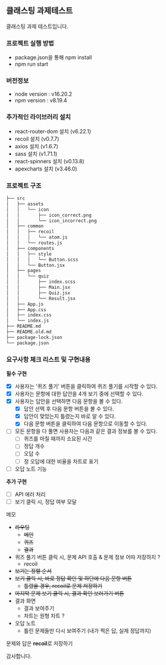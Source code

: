 ## 클래스팅 과제테스트

클래스팅 과제 테스트입니다.

### 프로젝트 실행 방법
* package.json을 통해 npm install
* npm run start

### 버전정보
* node version : v16.20.2
* npm version : v8.19.4

### 추가적인 라이브러리 설치
* react-router-dom 설치 (v6.22.1)
* recoil 설치 (v0.7.7)
* axios 설치 (v1.6.7)
* sass 설치 (v1.71.1)
* react-spinners 설치 (v0.13.8)
* apexcharts 설치 (v3.46.0)

### 프로젝트 구조

```bash
├── src
│   ├── assets
│   │   └── icon
│   │       ├── icon_correct.png
│   │       └── icon_incorrect.png
│   ├── common
│   │   ├── recoil
│   │   │   └── atom.js
│   │   └── routes.js
│   ├── components
│   │   ├── style
│   │   │   └── Button.scss
│   │   └── Button.jsx
│   ├── pages
│   │   └── quiz
│   │       ├── index.scss
│   │       ├── Main.jsx
│   │       ├── Quiz.jsx
│   │       └── Result.jsx
│   ├── App.js
│   ├── App.css
│   ├── index.css
│   └── index.js
├── README.md
├── README.old.md
├── package-lock.json
└── package.json
```

### 요구사항 체크 리스트 및 구현내용
**필수 구현**
- [x] 사용자는 '퀴즈 풀기' 버튼을 클릭하여 퀴즈 풀기를 시작할 수 있다.
- [x] 사용자는 문항에 대한 답안을 4개 보기 중에 선택할 수 있다.
- [x] 사용자는 답안을 선택하면 다음 문항을 볼 수 있다.
  - [x] 답안 선택 후 다음 문항 버튼을 볼 수 있다.
  - [x] 답안이 맞았는지 틀렸는지 바로 알 수 있다.
  - [x] 다음 문항 버튼을 클릭하여 다음 문항으로 이동할 수 있다.
- [ ] 모든 문항을 다 풀면 사용자는 다음과 같은 결과 정보를 볼 수 있다.
  - [ ] 퀴즈를 마칠 때까지 소요된 시간
  - [ ] 정답 개수
  - [ ] 오답 수
  - [ ] 정 오답에 대한 비율을 차트로 표기
- [ ] 오답 노트 기능

**추가 구현**
* [ ] API 에러 처리
* [ ] 보기 클릭 시, 정답 여부 모달

메모
* ~~라우팅~~
  * ~~메인~~
  * ~~퀴즈~~
  * ~~결과~~
* 퀴즈 풀기 버튼 클릭 시, 문제 API 호출 & 문제 정보 어따 저장하지 ?
  * recoil
* ~~보기는 정렬 순서~~
* ~~보기 클릭 시, 바로 정답 확인 및 하단에 다음 문항 버튼~~
  * ~~틀렸을 경우, recoil로 문제 저장하기~~
* ~~마지막 문제 보기 클릭 시, 결과 확인 보러가기 버튼~~
* 결과 화면
  * 결과 보여주기
  * 차트는 원형 차트 ?
* 오답 노트
  * 틀린 문제들만 다시 보여주기 (내가 찍은 답, 실제 정답까지)

문제와 답은 **recoil**로 저장하기


감사합니다.
